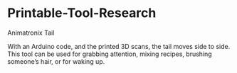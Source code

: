 Printable-Tool-Research
=======================

Animatronix Tail

With an Arduino code, and the printed 3D scans, the tail moves side to
side. This tool can be used for grabbing attention, mixing recipes,
brushing someone’s hair, or for waking up.
